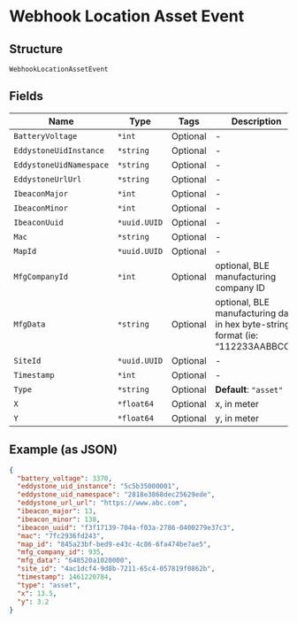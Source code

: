 
# Webhook Location Asset Event

## Structure

`WebhookLocationAssetEvent`

## Fields

| Name | Type | Tags | Description |
|  --- | --- | --- | --- |
| `BatteryVoltage` | `*int` | Optional | - |
| `EddystoneUidInstance` | `*string` | Optional | - |
| `EddystoneUidNamespace` | `*string` | Optional | - |
| `EddystoneUrlUrl` | `*string` | Optional | - |
| `IbeaconMajor` | `*int` | Optional | - |
| `IbeaconMinor` | `*int` | Optional | - |
| `IbeaconUuid` | `*uuid.UUID` | Optional | - |
| `Mac` | `*string` | Optional | - |
| `MapId` | `*uuid.UUID` | Optional | - |
| `MfgCompanyId` | `*int` | Optional | optional, BLE manufacturing company ID |
| `MfgData` | `*string` | Optional | optional, BLE manufacturing data in hex byte-string format (ie: “112233AABBCC”) |
| `SiteId` | `*uuid.UUID` | Optional | - |
| `Timestamp` | `*int` | Optional | - |
| `Type` | `*string` | Optional | **Default**: `"asset"` |
| `X` | `*float64` | Optional | x, in meter |
| `Y` | `*float64` | Optional | y, in meter |

## Example (as JSON)

```json
{
  "battery_voltage": 3370,
  "eddystone_uid_instance": "5c5b35000001",
  "eddystone_uid_namespace": "2818e3868dec25629ede",
  "eddystone_url_url": "https://www.abc.com",
  "ibeacon_major": 13,
  "ibeacon_minor": 138,
  "ibeacon_uuid": "f3f17139-704a-f03a-2786-0400279e37c3",
  "mac": "7fc2936fd243",
  "map_id": "845a23bf-bed9-e43c-4c86-6fa474be7ae5",
  "mfg_company_id": 935,
  "mfg_data": "648520a1020000",
  "site_id": "4ac1dcf4-9d8b-7211-65c4-057819f0862b",
  "timestamp": 1461220784,
  "type": "asset",
  "x": 13.5,
  "y": 3.2
}
```

